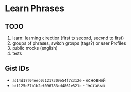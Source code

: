 # Learn Phrases

## TODO

1. learn: learning direction (first to second, second to first)
2. groups of phrases, switch groups (tags?) or user Profiles
3. public mocks (english)
4. tests



## Gist IDs

- `ad14d17a04eec0d1217309e54f7c312e` - основной
- `bdf125d57b1b2e6096783cd4861e821c` - тестовый
